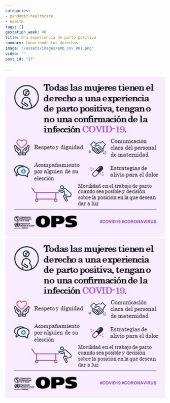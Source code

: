 ```yaml
---
categories:
- pandemic-healthcare
- health
tags: []
gestation_week: 40
title: Una experiencia de parto positiva
summary: Conociendo tus derechos
image: "/assets/images/emb_cov_001.png"
video: ''
post_id: "27"

---
```

![](/assets/images/emb_cov_001.png)![](/assets/images/emb_cov_001.png)